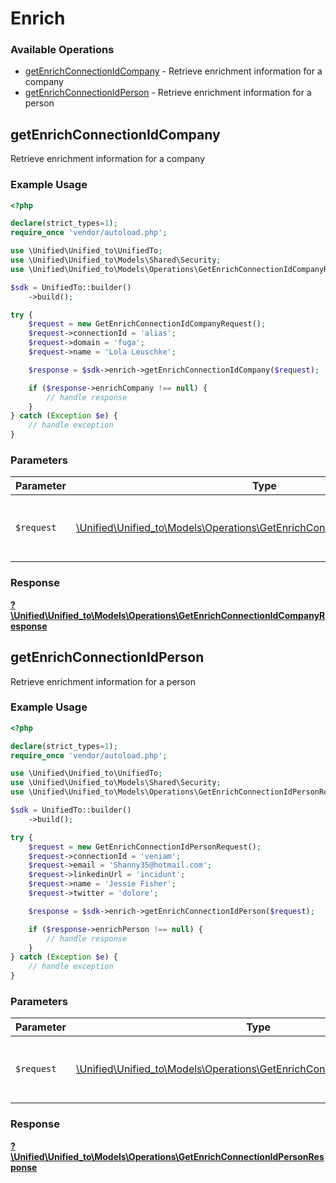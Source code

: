 # Enrich

### Available Operations

* [getEnrichConnectionIdCompany](#getenrichconnectionidcompany) - Retrieve enrichment information for a company
* [getEnrichConnectionIdPerson](#getenrichconnectionidperson) - Retrieve enrichment information for a person

## getEnrichConnectionIdCompany

Retrieve enrichment information for a company

### Example Usage

```php
<?php

declare(strict_types=1);
require_once 'vendor/autoload.php';

use \Unified\Unified_to\UnifiedTo;
use \Unified\Unified_to\Models\Shared\Security;
use \Unified\Unified_to\Models\Operations\GetEnrichConnectionIdCompanyRequest;

$sdk = UnifiedTo::builder()
    ->build();

try {
    $request = new GetEnrichConnectionIdCompanyRequest();
    $request->connectionId = 'alias';
    $request->domain = 'fuga';
    $request->name = 'Lola Leuschke';

    $response = $sdk->enrich->getEnrichConnectionIdCompany($request);

    if ($response->enrichCompany !== null) {
        // handle response
    }
} catch (Exception $e) {
    // handle exception
}
```

### Parameters

| Parameter                                                                                                                                   | Type                                                                                                                                        | Required                                                                                                                                    | Description                                                                                                                                 |
| ------------------------------------------------------------------------------------------------------------------------------------------- | ------------------------------------------------------------------------------------------------------------------------------------------- | ------------------------------------------------------------------------------------------------------------------------------------------- | ------------------------------------------------------------------------------------------------------------------------------------------- |
| `$request`                                                                                                                                  | [\Unified\Unified_to\Models\Operations\GetEnrichConnectionIdCompanyRequest](../../models/operations/GetEnrichConnectionIdCompanyRequest.md) | :heavy_check_mark:                                                                                                                          | The request object to use for the request.                                                                                                  |


### Response

**[?\Unified\Unified_to\Models\Operations\GetEnrichConnectionIdCompanyResponse](../../models/operations/GetEnrichConnectionIdCompanyResponse.md)**


## getEnrichConnectionIdPerson

Retrieve enrichment information for a person

### Example Usage

```php
<?php

declare(strict_types=1);
require_once 'vendor/autoload.php';

use \Unified\Unified_to\UnifiedTo;
use \Unified\Unified_to\Models\Shared\Security;
use \Unified\Unified_to\Models\Operations\GetEnrichConnectionIdPersonRequest;

$sdk = UnifiedTo::builder()
    ->build();

try {
    $request = new GetEnrichConnectionIdPersonRequest();
    $request->connectionId = 'veniam';
    $request->email = 'Shanny35@hotmail.com';
    $request->linkedinUrl = 'incidunt';
    $request->name = 'Jessie Fisher';
    $request->twitter = 'dolore';

    $response = $sdk->enrich->getEnrichConnectionIdPerson($request);

    if ($response->enrichPerson !== null) {
        // handle response
    }
} catch (Exception $e) {
    // handle exception
}
```

### Parameters

| Parameter                                                                                                                                 | Type                                                                                                                                      | Required                                                                                                                                  | Description                                                                                                                               |
| ----------------------------------------------------------------------------------------------------------------------------------------- | ----------------------------------------------------------------------------------------------------------------------------------------- | ----------------------------------------------------------------------------------------------------------------------------------------- | ----------------------------------------------------------------------------------------------------------------------------------------- |
| `$request`                                                                                                                                | [\Unified\Unified_to\Models\Operations\GetEnrichConnectionIdPersonRequest](../../models/operations/GetEnrichConnectionIdPersonRequest.md) | :heavy_check_mark:                                                                                                                        | The request object to use for the request.                                                                                                |


### Response

**[?\Unified\Unified_to\Models\Operations\GetEnrichConnectionIdPersonResponse](../../models/operations/GetEnrichConnectionIdPersonResponse.md)**

